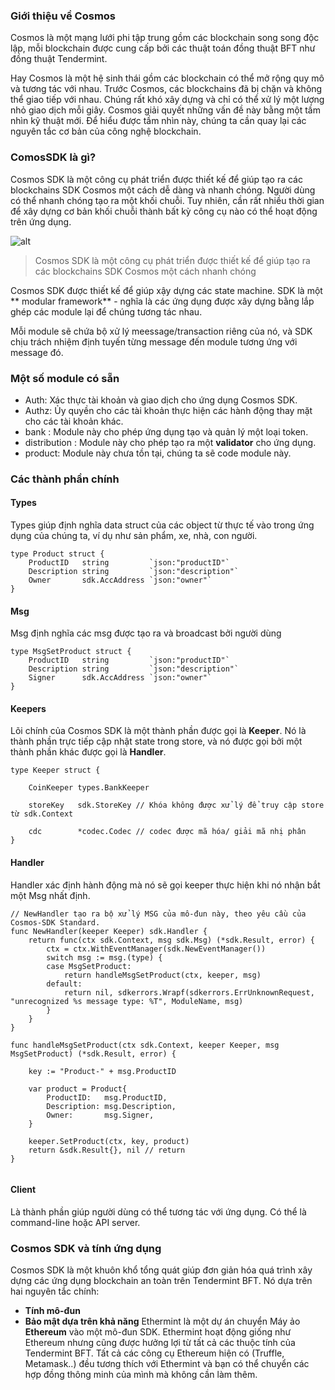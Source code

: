### Giới thiệu về Cosmos
Cosmos là một mạng lưới phi tập trung gồm các blockchain song song độc lập, mỗi blockchain được cung cấp bởi các thuật toán đồng thuật BFT như đồng thuật Tendermint.

Hay Cosmos là một hệ sinh thái gồm các blockchain có thể mở rộng quy mô và tương tác với nhau. Trước Cosmos, các blockchains đã bị chặn và không thể giao tiếp với nhau.
Chúng rất khó xây dựng và chỉ có thể xử lý một lượng nhỏ giao dịch mỗi giây.
Cosmos giải quyết những vấn đề này bằng một tầm nhìn kỹ thuật mới. Để hiểu được tầm nhìn này, chúng ta cần quay lại các nguyên tắc cơ bản của công nghệ blockchain.

### ComosSDK là gì?
Cosmos SDK là một công cụ phát triển được thiết kế để giúp tạo ra các blockchains SDK Cosmos một cách dễ dàng và nhanh chóng. Người dùng có thể nhanh chóng tạo ra một khối chuỗi. Tuy nhiên, cần rất nhiều thời gian để xây dựng cơ bản khối chuỗi thành bất kỳ công cụ nào có thể hoạt động trên ứng dụng. 

![alt](https://lh6.googleusercontent.com/rvEqb2tD-EF0-9CS8_1hhRYD2jkH_8rrqHoyeszgzmNt1B1utYOKstizCeeOdXOE3XAL6XutKq8BzHVZQjqHC5LSGbIE_dlbqhXe_WPNSC1BuKIR_sjejH7lQi1rmsFHO1q4UbbA)
> Cosmos SDK là một công cụ phát triển được thiết kế để giúp tạo ra các blockchains SDK Cosmos một cách nhanh chóng

Cosmos SDK được thiết kế để giúp xậy dựng các  state machine. SDK là một ** modular framework** - nghĩa là các ứng dụng được xây dựng bằng lắp ghép các module lại để chúng tương tác nhau.

Mỗi module sẽ chứa bộ xử lý meessage/transaction riêng của nó, và SDK chịu trách nhiệm định tuyến từng message đến module tương ứng với message đó.
### Một số module có sẵn
- Auth: Xác thực tài khoản và giao dịch cho ứng dụng Cosmos SDK.
- Authz: Ủy quyền cho các tài khoản thực hiện các hành động thay mặt cho các tài khoản khác.
- bank : Module này cho phép ứng dụng tạo và quản lý một loại token.
- distribution : Module này cho phép tạo ra một **validator** cho ứng dụng.
- product: Module này chưa tồn tại, chúng ta sẽ code module này.

### Các thành phần chính
#### Types
Types giúp định nghĩa data struct của các object từ thực tế vào trong ứng dụng của chúng ta, ví dụ như sản phẩm, xe, nhà, con người.
~~~
type Product struct {
	ProductID   string         `json:"productID"`
    Description string         `json:"description"`
    Owner       sdk.AccAddress `json:"owner"`
}
~~~

#### Msg
Msg định nghĩa các msg được tạo ra và broadcast bởi người dùng
~~~
type MsgSetProduct struct {
	ProductID   string         `json:"productID"`
	Description string         `json:"description"`
	Signer      sdk.AccAddress `json:"owner"`
}
~~~
#### Keepers
Lõi chính của Cosmos SDK là một thành phần được gọi là **Keeper**. Nó là thành phần trực tiếp cập nhật state trong store, và nó được gọi bởi một thành phần khác được gọi là **Handler**.
~~~
type Keeper struct {

	CoinKeeper types.BankKeeper

	storeKey   sdk.StoreKey // Khóa không được xử lý để truy cập store từ sdk.Context

	cdc        *codec.Codec // codec được mã hóa/ giải mã nhị phân
}
~~~
#### Handler
Handler xác định hành động mà nó sẽ gọi keeper thực hiện khi nó nhận bắt một Msg nhất định.
~~~
// NewHandler tạo ra bộ xử lý MSG của mô-đun này, theo yêu cầu của Cosmos-SDK Standard.
func NewHandler(keeper Keeper) sdk.Handler {
	return func(ctx sdk.Context, msg sdk.Msg) (*sdk.Result, error) {
		ctx = ctx.WithEventManager(sdk.NewEventManager())
		switch msg := msg.(type) {
		case MsgSetProduct:
			return handleMsgSetProduct(ctx, keeper, msg)
		default:
			return nil, sdkerrors.Wrapf(sdkerrors.ErrUnknownRequest, "unrecognized %s message type: %T", ModuleName, msg)
		}
	}
}

func handleMsgSetProduct(ctx sdk.Context, keeper Keeper, msg MsgSetProduct) (*sdk.Result, error) {

	key := "Product-" + msg.ProductID

	var product = Product{
		ProductID:   msg.ProductID,
		Description: msg.Description,
		Owner:       msg.Signer,
	}

	keeper.SetProduct(ctx, key, product)
	return &sdk.Result{}, nil // return
}


~~~
#### Client
Là thành phần giúp người dùng có thể tương tác với ứng dụng. Có thể là command-line hoặc API server.
### Cosmos SDK và tính ứng dụng
Cosmos SDK là một khuôn khổ tổng quát giúp đơn giản hóa quá trình xây dựng các ứng dụng blockchain an toàn trên Tendermint BFT. Nó dựa trên hai nguyên tắc chính: 
- **Tính mô-đun**
- **Bảo mật dựa trên khả năng**
Ethermint là một dự án chuyển Máy ảo **Ethereum** vào một mô-đun SDK. Ethermint hoạt động giống như Ethereum nhưng cũng được hưởng lợi từ tất cả các thuộc tính của Tendermint BFT. Tất cả các công cụ Ethereum hiện có (Truffle, Metamask..) đều tương thích với Ethermint và bạn có thể chuyển các hợp đồng thông minh của mình mà không cần làm thêm.



